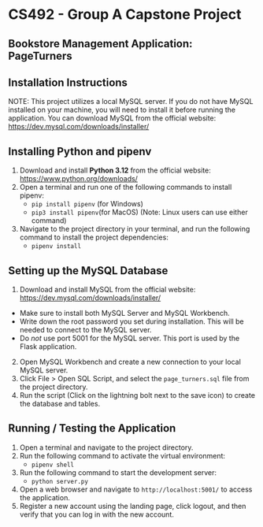 # CS492 - Group A Capstone Project
## Bookstore Management Application: PageTurners


## Installation Instructions

NOTE: This project utilizes a local MySQL server. If you do not have MySQL installed on your machine, you will need to install it before running the application. You can download MySQL from the official website: https://dev.mysql.com/downloads/installer/

## Installing Python and pipenv
1. Download and install **Python 3.12** from the official website: https://www.python.org/downloads/
2. Open a terminal and run one of the following commands to install pipenv:
    - `pip install pipenv` (for Windows)
    - `pip3 install pipenv`(for MacOS)
    (Note: Linux users can use either command)
3. Navigate to the project directory in your terminal, and run the following command to install the project dependencies:
    - `pipenv install`

## Setting up the MySQL Database
1. Download and install MySQL from the official website: https://dev.mysql.com/downloads/installer/
- Make sure to install both MySQL Server and MySQL Workbench.
- Write down the root password you set during installation. This will be needed to connect to the MySQL server.
- Do *not* use port 5001 for the MySQL server. This port is used by the Flask application.
2. Open MySQL Workbench and create a new connection to your local MySQL server.
3. Click File > Open SQL Script, and select the `page_turners.sql` file from the project directory.
4. Run the script (Click on the lightning bolt next to the save icon) to create the database and tables.

## Running / Testing the Application
1. Open a terminal and navigate to the project directory.
2. Run the following command to activate the virtual environment:
    - `pipenv shell`
3. Run the following command to start the development server:
    - `python server.py`
4. Open a web browser and navigate to `http://localhost:5001/` to access the application.
5. Register a new account using the landing page, click logout, and then verify that you can log in with the new account.
